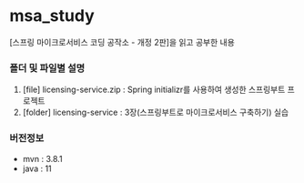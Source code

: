 # msa_study
[스프링 마이크로서비스 코딩 공작소 - 개정 2판]을 읽고 공부한 내용


### 폴더 및 파일별 설명 
1. [file] licensing-service.zip : Spring initializr를 사용하여 생성한 스프링부트 프로젝트
2. [folder] licensing-service : 3장(스프링부트로 마이크로서비스 구축하기) 실습


### 버전정보 
- mvn : 3.8.1 
- java : 11
